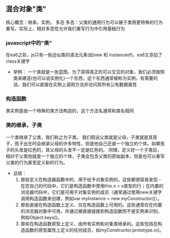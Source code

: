 ## 混合对象"类"
核心概念：继承，实例， 多态
多态：父类的通用行为可以被子类用更特殊的行为重写。实际上，相对多态性允许我们重写行为中引用基础行为

### javascript中的"类"
在es6之前，js只有一些近似类的语法元素(如new 和 instanceof)，es6又添加了class关键字


- 举例：
一个类就是一张蓝图。为了获得真正的可以交互的对象，我们必须按照类来建造(也可以说实例化)一个东西，这个东西通常被称为实例，有需要的话，我们可以直接在实例上调用方法并访问其所有公有数据属性

### 构造函数
类实例是由一个特殊的类方法构造的，这个方法名通常和类名相同

### 类的继承，子类
一个类继承了父类，我们称之为子类。
我们假设父类就是父母，子类就是其孩子，孩子出生时会继承父母的许多特性，但是他自己还是一个独立的个体。如果孩子的头发是红色的，其父母的头发不一定是红色的。
同理，定义好一个子类后，相对于父类他就是一个独立的个体，子类会包含父类的原始副本，但是也可以重写父类的行为甚至定义新的行为。

- 总结：
  1. 那些定义在构造器函数中的、用于给予对象实例的。这些都很容易发现 - 在您自己的代码中，它们是构造函数中使用this.x = x类型的行；在内置的浏览器代码中，它们是可用于对象实例的成员（通常通过使用new关键字调用构造函数来创建，例如var myInstance = new myConstructor()）。
  2. 那些直接在构造函数上定义、仅在构造函数上可用的。这些通常仅在内置的浏览器对象中可用，并通过被直接链接到构造函数而不是实例来识别。 例如Object.keys()。
  3. 那些在构造函数原型上定义、由所有实例和对象类继承的。这些包括在构造函数的原型属性上定义的任何成员，如myConstructor.prototype.x()。

